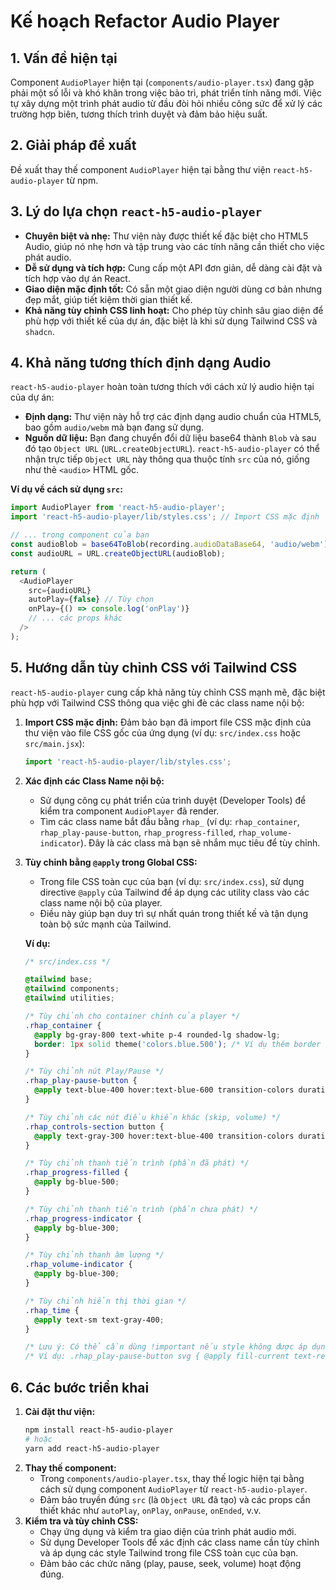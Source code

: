 # Kế hoạch Refactor Audio Player

## 1. Vấn đề hiện tại

Component `AudioPlayer` hiện tại (`components/audio-player.tsx`) đang gặp phải một số lỗi và khó khăn trong việc bảo trì, phát triển tính năng mới. Việc tự xây dựng một trình phát audio từ đầu đòi hỏi nhiều công sức để xử lý các trường hợp biên, tương thích trình duyệt và đảm bảo hiệu suất.

## 2. Giải pháp đề xuất

Đề xuất thay thế component `AudioPlayer` hiện tại bằng thư viện `react-h5-audio-player` từ npm.

## 3. Lý do lựa chọn `react-h5-audio-player`

*   **Chuyên biệt và nhẹ:** Thư viện này được thiết kế đặc biệt cho HTML5 Audio, giúp nó nhẹ hơn và tập trung vào các tính năng cần thiết cho việc phát audio.
*   **Dễ sử dụng và tích hợp:** Cung cấp một API đơn giản, dễ dàng cài đặt và tích hợp vào dự án React.
*   **Giao diện mặc định tốt:** Có sẵn một giao diện người dùng cơ bản nhưng đẹp mắt, giúp tiết kiệm thời gian thiết kế.
*   **Khả năng tùy chỉnh CSS linh hoạt:** Cho phép tùy chỉnh sâu giao diện để phù hợp với thiết kế của dự án, đặc biệt là khi sử dụng Tailwind CSS và `shadcn`.

## 4. Khả năng tương thích định dạng Audio

`react-h5-audio-player` hoàn toàn tương thích với cách xử lý audio hiện tại của dự án:

*   **Định dạng:** Thư viện này hỗ trợ các định dạng audio chuẩn của HTML5, bao gồm `audio/webm` mà bạn đang sử dụng.
*   **Nguồn dữ liệu:** Bạn đang chuyển đổi dữ liệu base64 thành `Blob` và sau đó tạo `Object URL` (`URL.createObjectURL`). `react-h5-audio-player` có thể nhận trực tiếp `Object URL` này thông qua thuộc tính `src` của nó, giống như thẻ `<audio>` HTML gốc.

**Ví dụ về cách sử dụng `src`:**

```typescript
import AudioPlayer from 'react-h5-audio-player';
import 'react-h5-audio-player/lib/styles.css'; // Import CSS mặc định

// ... trong component của bạn
const audioBlob = base64ToBlob(recording.audioDataBase64, 'audio/webm');
const audioURL = URL.createObjectURL(audioBlob);

return (
  <AudioPlayer
    src={audioURL}
    autoPlay={false} // Tùy chọn
    onPlay={() => console.log('onPlay')}
    // ... các props khác
  />
);
```

## 5. Hướng dẫn tùy chỉnh CSS với Tailwind CSS

`react-h5-audio-player` cung cấp khả năng tùy chỉnh CSS mạnh mẽ, đặc biệt phù hợp với Tailwind CSS thông qua việc ghi đè các class name nội bộ:

1.  **Import CSS mặc định:** Đảm bảo bạn đã import file CSS mặc định của thư viện vào file CSS gốc của ứng dụng (ví dụ: `src/index.css` hoặc `src/main.jsx`):
    ```typescript
    import 'react-h5-audio-player/lib/styles.css';
    ```

2.  **Xác định các Class Name nội bộ:**
    *   Sử dụng công cụ phát triển của trình duyệt (Developer Tools) để kiểm tra component `AudioPlayer` đã render.
    *   Tìm các class name bắt đầu bằng `rhap_` (ví dụ: `rhap_container`, `rhap_play-pause-button`, `rhap_progress-filled`, `rhap_volume-indicator`). Đây là các class mà bạn sẽ nhắm mục tiêu để tùy chỉnh.

3.  **Tùy chỉnh bằng `@apply` trong Global CSS:**
    *   Trong file CSS toàn cục của bạn (ví dụ: `src/index.css`), sử dụng directive `@apply` của Tailwind để áp dụng các utility class vào các class name nội bộ của player.
    *   Điều này giúp bạn duy trì sự nhất quán trong thiết kế và tận dụng toàn bộ sức mạnh của Tailwind.

    **Ví dụ:**

    ```css
    /* src/index.css */

    @tailwind base;
    @tailwind components;
    @tailwind utilities;

    /* Tùy chỉnh cho container chính của player */
    .rhap_container {
      @apply bg-gray-800 text-white p-4 rounded-lg shadow-lg;
      border: 1px solid theme('colors.blue.500'); /* Ví dụ thêm border */
    }

    /* Tùy chỉnh nút Play/Pause */
    .rhap_play-pause-button {
      @apply text-blue-400 hover:text-blue-600 transition-colors duration-200;
    }

    /* Tùy chỉnh các nút điều khiển khác (skip, volume) */
    .rhap_controls-section button {
      @apply text-gray-300 hover:text-blue-400 transition-colors duration-200;
    }

    /* Tùy chỉnh thanh tiến trình (phần đã phát) */
    .rhap_progress-filled {
      @apply bg-blue-500;
    }

    /* Tùy chỉnh thanh tiến trình (phần chưa phát) */
    .rhap_progress-indicator {
      @apply bg-blue-300;
    }

    /* Tùy chỉnh thanh âm lượng */
    .rhap_volume-indicator {
      @apply bg-blue-300;
    }

    /* Tùy chỉnh hiển thị thời gian */
    .rhap_time {
      @apply text-sm text-gray-400;
    }

    /* Lưu ý: Có thể cần dùng !important nếu style không được áp dụng do độ ưu tiên */
    /* Ví dụ: .rhap_play-pause-button svg { @apply fill-current text-red-500 !important; } */
    ```

## 6. Các bước triển khai

1.  **Cài đặt thư viện:**
    ```bash
    npm install react-h5-audio-player
    # hoặc
    yarn add react-h5-audio-player
    ```
2.  **Thay thế component:**
    *   Trong `components/audio-player.tsx`, thay thế logic hiện tại bằng cách sử dụng component `AudioPlayer` từ `react-h5-audio-player`.
    *   Đảm bảo truyền đúng `src` (là `Object URL` đã tạo) và các props cần thiết khác như `autoPlay`, `onPlay`, `onPause`, `onEnded`, v.v.
3.  **Kiểm tra và tùy chỉnh CSS:**
    *   Chạy ứng dụng và kiểm tra giao diện của trình phát audio mới.
    *   Sử dụng Developer Tools để xác định các class name cần tùy chỉnh và áp dụng các style Tailwind trong file CSS toàn cục của bạn.
    *   Đảm bảo các chức năng (play, pause, seek, volume) hoạt động đúng.
